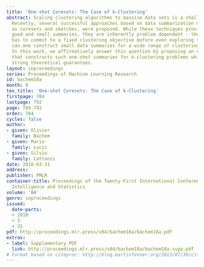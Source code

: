 ```yaml
---
title: 'One-shot Coresets: The Case of k-Clustering'
abstract: Scaling clustering algorithms to massive data sets is a challenging task.
  Recently, several successful approaches based on data summarization methods, such
  as coresets and sketches, were proposed. While these techniques provide provably
  good and small summaries, they are inherently problem dependent - the practitioner
  has to commit to a fixed clustering objective before even exploring the data. However,
  can one construct small data summaries for a wide range of clustering problems simultaneously?
  In this work, we affirmatively answer this question by proposing an efficient algorithm
  that constructs such one-shot summaries for k-clustering problems while retaining
  strong theoretical guarantees.
layout: inproceedings
series: Proceedings of Machine Learning Research
id: bachem18a
month: 0
tex_title: 'One-shot Coresets: The Case of k-Clustering'
firstpage: 784
lastpage: 792
page: 784-792
order: 784
cycles: false
author:
- given: Olivier
  family: Bachem
- given: Mario
  family: Lucic
- given: Silvio
  family: Lattanzi
date: 2018-03-31
address: 
publisher: PMLR
container-title: Proceedings of the Twenty-First International Conference on Artificial
  Intelligence and Statistics
volume: '84'
genre: inproceedings
issued:
  date-parts:
  - 2018
  - 3
  - 31
pdf: http://proceedings.mlr.press/v84/bachem18a/bachem18a.pdf
extras:
- label: Supplementary PDF
  link: http://proceedings.mlr.press/v84/bachem18a/bachem18a-supp.pdf
# Format based on citeproc: http://blog.martinfenner.org/2013/07/30/citeproc-yaml-for-bibliographies/
---
```

